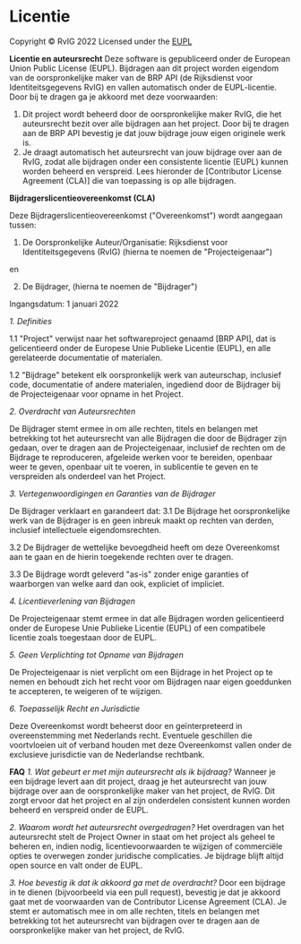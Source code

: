 # Licentie

Copyright © RvIG 2022
Licensed under the [EUPL](https://interoperable-europe.ec.europa.eu/collection/eupl/eupl-text-eupl-12)


**Licentie en auteursrecht**
Deze software is gepubliceerd onder de European Union Public License (EUPL). Bijdragen aan dit project worden eigendom van de oorspronkelijke maker van de BRP API (de Rijksdienst voor Identiteitsgegevens RvIG) en vallen automatisch onder de EUPL-licentie. Door bij te dragen ga je akkoord met deze voorwaarden:
1. Dit project wordt beheerd door de oorspronkelijke maker RvIG, die het auteursrecht bezit over alle bijdragen aan het project. Door bij te dragen aan de BRP API bevestig je dat jouw bijdrage jouw eigen originele werk is.
2. Je draagt automatisch het auteursrecht van jouw bijdrage over aan de RvIG, zodat alle bijdragen onder een consistente licentie (EUPL) kunnen worden beheerd en verspreid. Lees hieronder de [Contributor License Agreement (CLA)] die van toepassing is op alle bijdragen.


**Bijdragerslicentieovereenkomst (CLA)**

Deze Bijdragerslicentieovereenkomst ("Overeenkomst") wordt aangegaan tussen:

1. De Oorspronkelijke Auteur/Organisatie: Rijksdienst voor Identiteitsgegevens (RvIG)
(hierna te noemen de "Projecteigenaar")

en

2. De Bijdrager, (hierna te noemen de "Bijdrager")

Ingangsdatum: 1 januari 2022


*1. Definities*

1.1 "Project" verwijst naar het softwareproject genaamd [BRP API], dat is gelicentieerd onder de Europese Unie Publieke Licentie (EUPL), en alle gerelateerde documentatie of materialen.

1.2 "Bijdrage" betekent elk oorspronkelijk werk van auteurschap, inclusief code, documentatie of andere materialen, ingediend door de Bijdrager bij de Projecteigenaar voor opname in het Project.


*2. Overdracht van Auteursrechten*

De Bijdrager stemt ermee in om alle rechten, titels en belangen met betrekking tot het auteursrecht van alle Bijdragen die door de Bijdrager zijn gedaan, over te dragen aan de Projecteigenaar, inclusief de rechten om de Bijdrage te reproduceren, afgeleide werken voor te bereiden, openbaar weer te geven, openbaar uit te voeren, in sublicentie te geven en te verspreiden als onderdeel van het Project.


*3. Vertegenwoordigingen en Garanties van de Bijdrager*

De Bijdrager verklaart en garandeert dat:
3.1 De Bijdrage het oorspronkelijke werk van de Bijdrager is en geen inbreuk maakt op rechten van derden, inclusief intellectuele eigendomsrechten.

3.2 De Bijdrager de wettelijke bevoegdheid heeft om deze Overeenkomst aan te gaan en de hierin toegekende rechten over te dragen.

3.3 De Bijdrage wordt geleverd "as-is" zonder enige garanties of waarborgen van welke aard dan ook, expliciet of impliciet.


*4. Licentieverlening van Bijdragen*

De Projecteigenaar stemt ermee in dat alle Bijdragen worden gelicentieerd onder de Europese Unie Publieke Licentie (EUPL) of een compatibele licentie zoals toegestaan door de EUPL.


*5. Geen Verplichting tot Opname van Bijdragen*

De Projecteigenaar is niet verplicht om een Bijdrage in het Project op te nemen en behoudt zich het recht voor om Bijdragen naar eigen goeddunken te accepteren, te weigeren of te wijzigen.


*6. Toepasselijk Recht en Jurisdictie*

Deze Overeenkomst wordt beheerst door en geïnterpreteerd in overeenstemming met Nederlands recht. Eventuele geschillen die voortvloeien uit of verband houden met deze Overeenkomst vallen onder de exclusieve jurisdictie van de Nederlandse rechtbank.



**FAQ**
*1. Wat gebeurt er met mijn auteursrecht als ik bijdraag?*
Wanneer je een bijdrage levert aan dit project, draag je het auteursrecht van jouw bijdrage over aan de oorspronkelijke maker van het project, de RvIG. Dit zorgt ervoor dat het project en al zijn onderdelen consistent kunnen worden beheerd en verspreid onder de EUPL.

*2. Waarom wordt het auteursrecht overgedragen?*
Het overdragen van het auteursrecht stelt de Project Owner in staat om het project als geheel te beheren en, indien nodig, licentievoorwaarden te wijzigen of commerciële opties te overwegen zonder juridische complicaties. Je bijdrage blijft altijd open source en valt onder de EUPL.

*3. Hoe bevestig ik dat ik akkoord ga met de overdracht?*
Door een bijdrage in te dienen (bijvoorbeeld via een pull request), bevestig je dat je akkoord gaat met de voorwaarden van de Contributor License Agreement (CLA). Je stemt er automatisch mee in om alle rechten, titels en belangen met betrekking tot het auteursrecht van bijdragen over te dragen aan de oorspronkelijke maker van het project, de RvIG.






